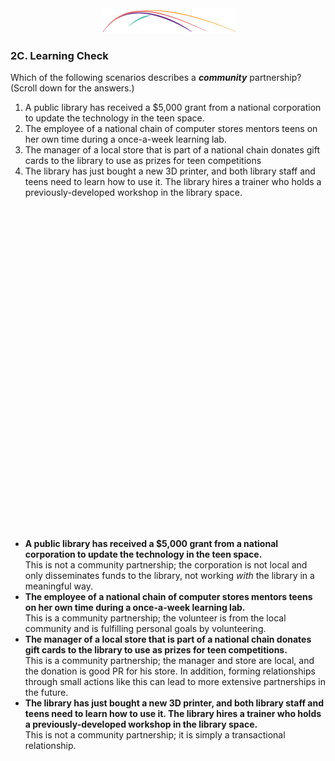 <div style="text-align:center"><img src="/logo/Connectedlib-Logo-Graph.png" alt=""></div>



### 2C. Learning Check

Which of the following scenarios describes a _**community**_ partnership? (Scroll down for the answers.)

1.  A public library has received a $5,000 grant from a national corporation to update the technology in the teen space. 
2. The employee of a national chain of computer stores mentors teens on her own time during a once-a-week learning lab. 
3. The manager of a local store that is part of a national chain donates gift cards to the library to use as prizes for teen competitions 
4. The library has just bought a new 3D printer, and both library staff and teens need to learn how to use it. The library hires a trainer who holds a previously-developed workshop in the library space. 
<div style="height:500px;">&nbsp;</div>
&nbsp;&nbsp;&nbsp;&nbsp;&nbsp;&nbsp;&nbsp;&nbsp;&nbsp;&nbsp;&nbsp;


* **A public library has received a $5,000 grant from a national corporation to update the technology in the teen space.**<br/>This is not a community partnership; the corporation is not local and only disseminates funds to the library, not working _with_ the library in a meaningful way.
* **The employee of a national chain of computer stores mentors teens on her own time during a once-a-week learning lab.**<br/> This is a community partnership; the volunteer is from the local community and is fulfilling personal goals by volunteering.
* **The manager of a local store that is part of a national chain donates gift cards to the library to use as prizes for teen competitions.**<br/>This is a community partnership; the manager and store are local, and the donation is good PR for his store. In addition, forming relationships through small actions like this can lead to more extensive partnerships in the future.
* **The library has just bought a new 3D printer, and both library staff and teens need to learn how to use it. The library hires a trainer who holds a previously-developed workshop in the library space.**<br/>This is not a community partnership; it is simply a transactional relationship.